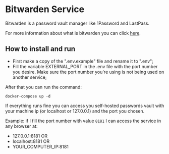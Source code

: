 # Bitwarden Service

Bitwarden is a password vault manager like 1Password and LastPass.

For more information about what is bitwarden you can click [here][Bitwarden Site].

## How to install and run

- First make a copy of the ".env.example" file and rename it to ".env";
- Fill the variable EXTERNAL_PORT in the .env file with the port number you desire. Make sure the port number you're using is not being used on another service;

After that you can run the command:

`docker-compose up -d`

If everything runs fine you can access you self-hosted passwords vault with your machine ip (or localhost or 127.0.0.1) and the port you chosen.

Example: if I fill the port number with value `8181` I can access the service in any browser at:

- 127.0.0.1:8181 OR
- localhost:8181 OR
- YOUR_COMPUTER_IP:8181

[Bitwarden Site]: https://bitwarden.com
